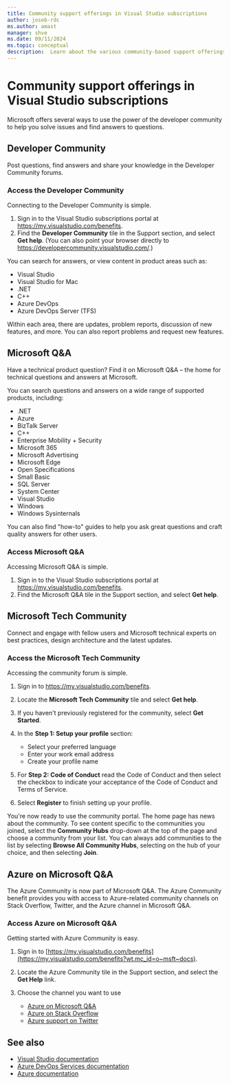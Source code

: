 ```yaml
---
title: Community support offerings in Visual Studio subscriptions
author: joseb-rdc
ms.author: amast
manager: shve
ms.date: 09/11/2024
ms.topic: conceptual
description:  Learn about the various community-based support offerings in Visual Studio subscriptions
---
```


# Community support offerings in Visual Studio subscriptions

Microsoft offers several ways to use the power of the developer community to help you solve issues and find answers to questions. 

## Developer Community 

Post questions, find answers and share your knowledge in the Developer Community forums.

### Access the Developer Community

Connecting to the Developer Community is simple.

1. Sign in to the Visual Studio subscriptions portal at <https://my.visualstudio.com/benefits>.
0. Find the **Developer Community** tile in the Support section, and select **Get help**.
(You can also point your browser directly to <https://developercommunity.visualstudio.com/>.)

You can search for answers, or view content in product areas such as:

+ Visual Studio
+ Visual Studio for Mac
+ .NET
+ C++
+ Azure DevOps
+ Azure DevOps Server (TFS)

Within each area, there are updates, problem reports, discussion of new features, and more. You can also report problems and request new features.  

## Microsoft Q&A

Have a technical product question? Find it on Microsoft Q&A – the home for technical questions and answers at Microsoft.

You can search questions and answers on a wide range of supported products, including:

+ .NET
+ Azure
+ BizTalk Server
+ C++
+ Enterprise Mobility + Security
+ Microsoft 365
+ Microsoft Advertising
+ Microsoft Edge
+ Open Specifications
+ Small Basic
+ SQL Server
+ System Center
+ Visual Studio
+ Windows
+ Windows Sysinternals

You can also find "how-to" guides to help you ask great questions and craft quality answers for other users.

### Access Microsoft Q&A

Accessing Microsoft Q&A is simple.

1. Sign in to the Visual Studio subscriptions portal at <https://my.visualstudio.com/benefits>.
1. Find the Microsoft Q&A tile in the Support section, and select **Get help**.

## Microsoft Tech Community 

Connect and engage with fellow users and Microsoft technical experts on best practices, design architecture and the latest updates.

### Access the Microsoft Tech Community 

Accessing the community forum is simple.  

1. Sign in to <https://my.visualstudio.com/benefits>.
0. Locate the **Microsoft Tech Community** tile and select **Get help**.

0. If you haven't previously registered for the community, select **Get Started**.
0. In the **Step 1: Setup your profile** section:
   + Select your preferred language
   + Enter your work email address
   + Create your profile name 
0. For **Step 2: Code of Conduct** read the Code of Conduct and then select the checkbox to indicate your acceptance of the Code of Conduct and Terms of Service.
0. Select **Register** to finish setting up your profile.

 You're now ready to use the community portal.  The home page has news about the community.  To see content specific to the communities you joined, select the **Community Hubs** drop-down at the top of the page and choose a community from your list.  You can always add communities to the list by selecting **Browse All Community Hubs**, selecting on the hub of your choice, and then selecting **Join**.

## Azure on Microsoft Q&A 

The Azure Community is now part of Microsoft Q&A. The Azure Community benefit provides you with access to Azure-related community channels on Stack Overflow, Twitter, and the Azure channel in Microsoft Q&A.  

### Access Azure on Microsoft Q&A

Getting started with Azure Community is easy.
1. Sign in to [https://my.visualstudio.com/benefits](https://my.visualstudio.com/benefits?wt.mc_id=o~msft~docs).

2. Locate the Azure Community tile in the Support section, and select the **Get Help** link.

3. Choose the channel you want to use
   + [Azure on Microsoft Q&A](https://go.microsoft.com/fwlink/p/?linkid=2201730&clcid=0x409)
   + [Azure on Stack Overflow](https://go.microsoft.com/fwlink/?linkid=2223575&clcid=0x409)
   + [Azure support on Twitter](https://go.microsoft.com/fwlink/p/?linkid=2202691&clcid=0x409)

## See also

+ [Visual Studio documentation](/visualstudio/)
+ [Azure DevOps Services documentation](/azure/devops/)
+ [Azure documentation](/azure/)
